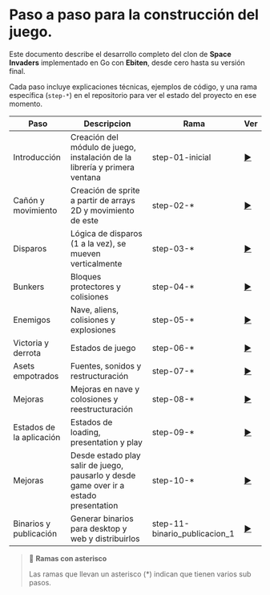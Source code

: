 # Paso a paso para la construcción del juego.
Este documento describe el desarrollo completo del clon de **Space Invaders** implementado en Go con **Ebiten**, desde cero hasta su versión final.

Cada paso incluye explicaciones técnicas, ejemplos de código, y una rama específica (`step-*`) en el repositorio para ver el estado del proyecto en ese momento.

|Paso|Descripcion|Rama|Ver|
|----|-----------|----|---|
|Introducción|Creación del módulo de juego, instalación de la librería y primera ventana | step-01-inicial|[▶️](./1_introduccion.md)|
|Cañón y movimiento|Creación de sprite a partir de arrays 2D y movimiento de este | step-02-*|[▶️](./4_canon_y_movimiento.md)|
|Disparos|Lógica de disparos (1 a la vez), se mueven verticalmente| step-03-*|[▶️](./5_disparos.md)|
|Bunkers|Bloques protectores y colisiones| step-04-*|[▶️](./6_bunker.md)|
|Enemigos|Nave, aliens, colisiones y explosiones| step-05-*|[▶️](./7_enemigos.md)|
|Victoria y derrota|Estados de juego| step-06-*|[▶️](./8_victoria_y_derrota.md)|
|Asets empotrados|Fuentes, sonidos y restructuración| step-07-*|[▶️](./9_mejoras_adicionales.md)|
|Mejoras|Mejoras en nave y colosiones y reestructuración| step-08-*|[▶️](./10_mejoras.md)|
|Estados de la aplicación|Estados de loading, presentation y play| step-09-*|[▶️](./11_estados_aplicacion.md)|
|Mejoras|Desde estado play salir de juego, pausarlo y desde game over ir a estado presentation| step-10-*|[▶️](./12_mejoras_2.md)|
|Binarios y publicación|Generar binarios para desktop y web y distribuirlos|step-11-binario_publicacion_1|[▶️](./13_binarios_distribucion.md)|


> 🔔 **Ramas con asterisco**
>
> Las ramas que llevan un asterisco (*) indican que tienen varios sub pasos.


